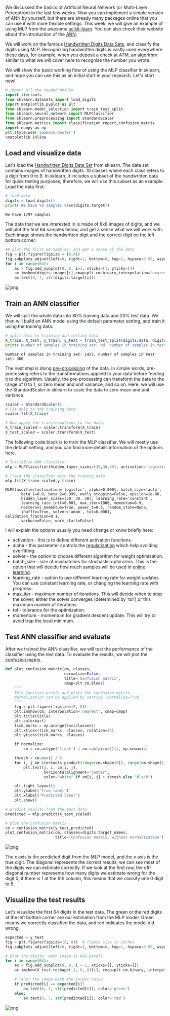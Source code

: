 
We discussed the basics of Artificial Neural Network (or Multi-Layer Perceptron) in the last few weeks. Now you can implement a simple version of ANN by yourself, but there are already many packages online that you can use it with more flexible settings. This week, we will give an example of using MLP from the awesome [scikit-learn](http://scikit-learn.org/stable/). You can also check their website about the introduction of the [ANN](http://scikit-learn.org/stable/modules/neural_networks_supervised.html).   

We will work on the famous [Handwritten Digits Data Sets](http://scikit-learn.org/stable/datasets/#optical-recognition-of-handwritten-digits-data-set), and classify the digits using MLP. Recognizing handwritten digits is vastly used everywhere these days, for example, when you deposit a check at ATM, an algorithm similar to what we will cover here to recognize the number you wrote. 

We will show the basic working flow of using the MLP classifier in sklearn, and hope you can use this as an initial start in your research. Let's start now!


```python
# import all the needed module
import itertools
from sklearn.datasets import load_digits
import matplotlib.pyplot as plt
from sklearn.model_selection import train_test_split
from sklearn.neural_network import MLPClassifier
from sklearn.preprocessing import StandardScaler
from sklearn.metrics import classification_report,confusion_matrix
import numpy as np
plt.style.use('seaborn-poster')
%matplotlib inline
```

## Load and visualize data 

Let's load the [Handwritten Digits Data Set](http://scikit-learn.org/stable/datasets/#optical-recognition-of-handwritten-digits-data-set) from sklearn. The data set contains images of handwritten digits: 10 classes where each class refers to a digit from 0 to 9. In sklearn, it includes a subset of the handwritten data for quick testing purposes, therefore, we will use this subset as an example. Load the data first:  


```python
# load data
digits = load_digits()
print('We have %d samples'%len(digits.target))
```

    We have 1797 samples


The data that we are interested in is made of 8x8 images of digits, and we will plot the first 64 samples below, and get a sense what we will work with. Each image shows the handwritten digit and the correct digit on the left bottom corner.   


```python
## plot the first 64 samples, and get a sense of the data
fig = plt.figure(figsize = (8,8))
fig.subplots_adjust(left=0, right=1, bottom=0, top=1, hspace=0.05, wspace=0.05)
for i in range(64):
    ax = fig.add_subplot(8, 8, i+1, xticks=[], yticks=[])
    ax.imshow(digits.images[i],cmap=plt.cm.binary,interpolation='nearest')
    ax.text(0, 7, str(digits.target[i]))
```


![png](https://raw.githubusercontent.com/qingkaikong/blog/master/41_ANN_part4_handwriting_classification/ANN_example_handwriting_files/ANN_example_handwriting_5_0.png)


## Train an ANN classifier  

We will split the whole data into 80% training data and 20% test data. We then will build an ANN model using the default parameter setting, and train it using the training data. 


```python
# split data to training and testing data
X_train, X_test, y_train, y_test = train_test_split(digits.data, digits.target, test_size=0.2, random_state=16)
print('Number of samples in training set: %d, number of samples in test set: %d'%(len(y_train), len(y_test)))
```

    Number of samples in training set: 1437, number of samples in test set: 360


The next step is doing [pre-processing](http://scikit-learn.org/stable/modules/preprocessing.html) of the data. In simple words, pre-processing refers to the transformations applied to your data before feeding it to the algorithm. Usually, the pre-processing can transform the data to the range of 0 to 1, or zero mean and unit variance, and so on. Here, we will use the StandardScaler in sklearn to scale the data to zero mean and unit variance. 


```python
scaler = StandardScaler()
# Fit only to the training data
scaler.fit(X_train)

# Now apply the transformations to the data:
X_train_scaled = scaler.transform(X_train)
X_test_scaled = scaler.transform(X_test)
```

The following code block is to train the MLP classifier. We will mostly use the default setting, and you can find more details information of the options [here](http://scikit-learn.org/stable/modules/generated/sklearn.neural_network.MLPClassifier.html). 


```python
# Initialize ANN classifier
mlp = MLPClassifier(hidden_layer_sizes=(30,30,30), activation='logistic', max_iter = 1000)

# Train the classifier with the traning data
mlp.fit(X_train_scaled,y_train)
```




    MLPClassifier(activation='logistic', alpha=0.0001, batch_size='auto',
           beta_1=0.9, beta_2=0.999, early_stopping=False, epsilon=1e-08,
           hidden_layer_sizes=(30, 30, 30), learning_rate='constant',
           learning_rate_init=0.001, max_iter=1000, momentum=0.9,
           nesterovs_momentum=True, power_t=0.5, random_state=None,
           shuffle=True, solver='adam', tol=0.0001, validation_fraction=0.1,
           verbose=False, warm_start=False)



I will explain the options usually you need change or know briefly here:  
* activation - this is to define different activation functions.   
* alpha - this parameter controls the [regularization][1] which help avoiding overfitting.  
* solver - the option to choose different algorithm for weight optimization. 
* batch_size - size of minibatches for stochastic optimizers. This is the option that will decide how much samples will be used in [online learning](https://en.wikipedia.org/wiki/Online_machine_learning).   
* learning_rate - option to use different learning rate for weight updates. You can use constant learning rate, or changing the learning rate with progress.   
* max_iter - maximum number of iterations. This will decide when to stop the solver, either the solver converges (determined by 'tol') or this maximum number of iterations.  
* tol - tolerance for the optimization.  
* momentum - momentum for gradient descent update. This will try to avoid trap the local minimum. 

[1]: https://en.wikipedia.org/wiki/Regularization_(mathematics)

## Test ANN classifier and evaluate  

After we trained the ANN classifier, we will test the performance of the classifier using the test data. To evaluate the results, we will plot the [confusion matrix](https://en.wikipedia.org/wiki/Confusion_matrix). 


```python
def plot_confusion_matrix(cm, classes,
                          normalize=False,
                          title='Confusion matrix',
                          cmap=plt.cm.Blues):
    """
    This function prints and plots the confusion matrix.
    Normalization can be applied by setting `normalize=True`.
    """
    fig = plt.figure(figsize=(8, 8)) 
    plt.imshow(cm, interpolation='nearest', cmap=cmap)
    plt.title(title)
    plt.colorbar()
    tick_marks = np.arange(len(classes))
    plt.xticks(tick_marks, classes, rotation=45)
    plt.yticks(tick_marks, classes)

    if normalize:
        cm = cm.astype('float') / cm.sum(axis=1)[:, np.newaxis]

    thresh = cm.max() / 2.
    for i, j in itertools.product(range(cm.shape[0]), range(cm.shape[1])):
        plt.text(j, i, cm[i, j],
                 horizontalalignment="center",
                 color="white" if cm[i, j] > thresh else "black")

    plt.tight_layout()
    plt.ylabel('True label')
    plt.xlabel('Predicted label')
    plt.show()
```


```python
# predict results from the test data
predicted = mlp.predict(X_test_scaled)

# plot the confusion matrix
cm = confusion_matrix(y_test,predicted)
plot_confusion_matrix(cm, classes=digits.target_names,
                      title='Confusion matrix, without normalization')
```


![png](https://raw.githubusercontent.com/qingkaikong/blog/master/41_ANN_part4_handwriting_classification/ANN_example_handwriting_files/ANN_example_handwriting_15_0.png)


The x axis is the predicted digit from the MLP model, and the y axis is the true digit. The diagonal represents the correct results, we can see most of the digits we can estimate correctly. If we look at the first row, the off-diagonal number represents how many digits we estimate wrong for the digit 0, if there is 1 at the 6th column, this means that we classify one 0 digit to 5.   

## Visualize the test results  

Let's visualize the first 64 digits in the test data. The green or the red digits at the left bottom corner are our estimation from the MLP model. Green means we correctly classified the data, and red indicates the model did wrong. 


```python
expected = y_test 
fig = plt.figure(figsize=(8, 8))  # figure size in inches
fig.subplots_adjust(left=0, right=1, bottom=0, top=1, hspace=0.05, wspace=0.05)

# plot the digits: each image is 8x8 pixels
for i in range(64):
    ax = fig.add_subplot(8, 8, i + 1, xticks=[], yticks=[])
    ax.imshow(X_test.reshape(-1, 8, 8)[i], cmap=plt.cm.binary, interpolation='nearest')

    # label the image with the target value
    if predicted[i] == expected[i]:
        ax.text(0, 7, str(predicted[i]), color='green')
    else:
        ax.text(0, 7, str(predicted[i]), color='red')
```


![png](https://raw.githubusercontent.com/qingkaikong/blog/master/41_ANN_part4_handwriting_classification/ANN_example_handwriting_files/ANN_example_handwriting_18_0.png)

